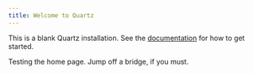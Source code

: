 ```yaml
---
title: Welcome to Quartz
---
```


This is a blank Quartz installation.
See the [documentation](https://quartz.jzhao.xyz) for how to get started.

Testing the home page. Jump off a bridge, if you must.
